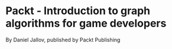 # Packt - Introduction to graph algorithms for game developers

By Daniel Jallov, published by Packt Publishing
